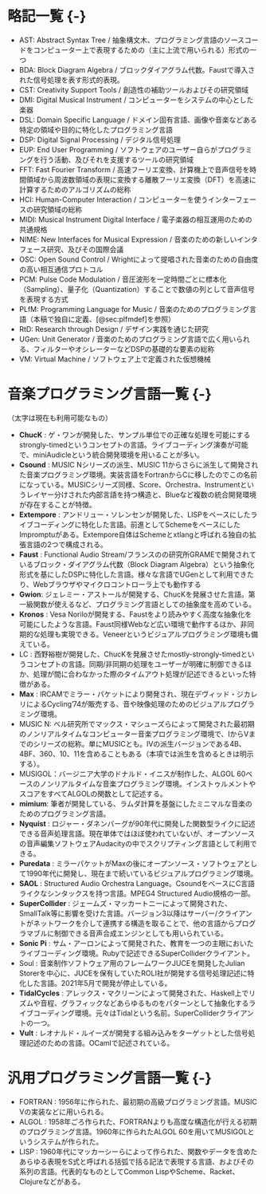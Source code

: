 # 略記一覧 {-}

- AST: Abstract Syntax Tree / 抽象構文木、プログラミング言語のソースコードをコンピューター上で表現するための（主に上流で用いられる）形式の一つ
- BDA: Block Diagram Algebra / ブロックダイアグラム代数。Faustで導入された信号処理を表す形式的表現。
- CST: Creativity Support Tools / 創造性の補助ツールおよびその研究領域
- DMI: Digital Musical Instrument / コンピューターをシステムの中心とした楽器
- DSL: Domain Specific Language / ドメイン固有言語、画像や音楽などある特定の領域や目的に特化したプログラミング言語
- DSP: Digital Signal Processing / デジタル信号処理
- EUP: End User Programming / ソフトウェアのユーザー自らがプログラミングを行う活動、及びそれを支援するツールの研究領域
- FFT: Fast Fourier Transform / 高速フーリエ変換、計算機上で音声信号を時間領域から周波数領域の表現に変換する離散フーリエ変換（DFT）を高速に計算するためのアルゴリズムの総称
- HCI: Human-Computer Interaction / コンピューターを使うインターフェースの研究領域の総称
- MIDI: Musical Instrument Digital Interface / 電子楽器の相互運用のための共通規格
- NIME: New Interfaces for Musical Expression / 音楽のための新しいインタフェース研究、及びその国際会議
- OSC: Open Sound Control / Wrightによって提唱された音楽のための自由度の高い相互通信プロトコル
- PCM: Pulse Code Modulation / 音圧波形を一定時間ごとに標本化（Sampling）、量子化（Quantization）することで数値の列として音声信号を表現する方式
- PLfM: Programming Language for Music / 音楽のためのプログラミング言語（本稿で独自に定義、[@sec:plfmdef]を参照）
- RtD: Research through Design / デザイン実践を通じた研究
- UGen: Unit Generator / 音楽のためのプログラミング言語で広く用いられる、フィルターやオシレーターなどDSPの基礎的な要素の総称
- VM: Virtual Machine / ソフトウェア上で定義された仮想機械

# 音楽プログラミング言語一覧 {-}

（太字は現在も利用可能なもの）

- **ChucK** : ゲ・ワンが開発した、サンプル単位での正確な処理を可能にするstrongly-timedというコンセプトの言語。ライブコーディング演奏が可能で、miniAudicleという統合開発環境を用いることが多い。
- **Csound** : MUSIC Nシリーズの派生、MUSIC 11からさらに派生して開発された音楽プログラミング環境。実装言語をFortranからCに移したのでこの名前になっている。MUSICシリーズ同様、Score、Orchestra、Instrumentというレイヤー分けされた内部言語を持つ構造と、Blueなど複数の統合開発環境が存在することが特徴。
- **Extempore** : アンドリュー・ソレンセンが開発した、LISPをベースにしたライブコーディングに特化した言語。前進としてSchemeをベースにしたImpromptuがある。Extempore自体はSchemeとxtlangと呼ばれる独自の拡張言語の2つで構成される。
- **Faust** : Functional Audio Stream/フランスのの研究所GRAMEで開発されているブロック・ダイアグラム代数（Block Diagram Algebra）という抽象化形式を基にしたDSPに特化した言語。様々な言語でUGenとして利用できたり、Webブラウザやマイクロコントローラ上でも動作する
- **Gwion**: ジェレミー・アストールが開発する、ChucKを発展させた言語。第一級関数が使えるなど、プログラミング言語としての抽象度を高めている。
- **Kronos** : Vesa Noriloが開発する、Faustをより読みやすく高度な抽象化を可能にしたような言語。Faust同様Webなど広い環境で動作するほか、非同期的な処理も実現できる。Veneerというビジュアルプログラミング環境も備えている。
- LC : 西野裕樹が開発した、ChucKを発展させたmostly-strongly-timedというコンセプトの言語。同期/非同期の処理をユーザーが明確に制御できるほか、処理が間に合わなかった際のタイムアウト処理が記述できるといった特徴がある。
- **Max** : IRCAMでミラー・パケットにより開発され、現在デヴィッド・ジカレリによるCycling’74が販売する、音や映像処理のためのビジュアルプログラミング環境。
- MUSIC N: ベル研究所でマックス・マシューズらによって開発された最初期のノンリアルタイムなコンピューター音楽プログラミング環境で、IからVまでのシリーズの総称。単にMUSICとも。IVの派生バージョンである4B、4BF、360、10、11を含めることもある（本項では派生を含めるときは明示する）。
- MUSIGOL：バージニア大学のドナルド・イニスが制作した、ALGOL 60ベースのノンリアルタイムな音楽プログラミング環境。インストゥルメントやスコアをすべてALGOLの関数として記述する。
- **mimium**: 筆者が開発している、ラムダ計算を基盤にしたミニマルな音楽のためのプログラミング言語。
- **Nyquist** : ロジャー・ダネンバーグが90年代に開発した関数型ライクに記述できる音声処理言語。現在単体ではほぼ使われていないが、オープンソースの音声編集ソフトウェアAudacityの中でスクリプティング言語として利用できる。
- **Puredata** : ミラーパケットがMaxの後にオープンソース・ソフトウェアとして1990年代に開発し、現在まで続いているビジュアルプログラミング環境。
- **SAOL** : Structured Audio Orchestra Language。CsoundをベースにC言語ライクなシンタックスを持つ言語。MPEG4 Structured Audio規格の一部。
- **SuperCollider** : ジェームズ・マッカートニーによって開発された、SmallTalk等に影響を受けた言語。バージョン3以降はサーバー/クライアントがネットワークを介して連携する構造を取ることで、他の言語からプログラマブルに制御できる音声合成エンジンとしても用いられている。
- **Sonic Pi** : サム・アーロンによって開発された、教育を一つの主眼においたライブコーディング環境。Rubyで記述できるSuperColliderクライアント。
- Soul : 音楽制作ソフトウェア用のフレームワークJUCEを開発したJulian Storerを中心に、JUCEを保有していたROLI社が開発する信号処理記述に特化した言語。2021年5月で開発が停止している。
- **TidalCycles** : アレックス・マクリーンによって開発された、Haskell上でリズムや音程、グラフィックなどあらゆるものをパターンとして抽象化するライブコーディング環境。元々はTidalという名前。SuperColliderクライアントの一つ。
- **Vult** : レオナルド・ルイーズが開発する組み込みをターゲットとした信号処理記述のための言語。OCamlで記述されている。

# 汎用プログラミング言語一覧 {-}

- FORTRAN : 1956年に作られた、最初期の高級プログラミング言語。MUSIC Vの実装などに用いられる。
- ALGOL : 1958年ごろ作られた、FORTRANよりも高度な構造化が行える初期のプログラミング言語。1960年に作られたALGOL 60を用いてMUSIGOLというシステムが作られた。
- LISP : 1960年代にマッカーシーらによって作られた、関数やデータを含めたあらゆる表現をS式と呼ばれる括弧で括る記法で表現する言語、およびその系列の言語。代表的なものとしてCommon LispやScheme、Racket、Clojureなどがある。